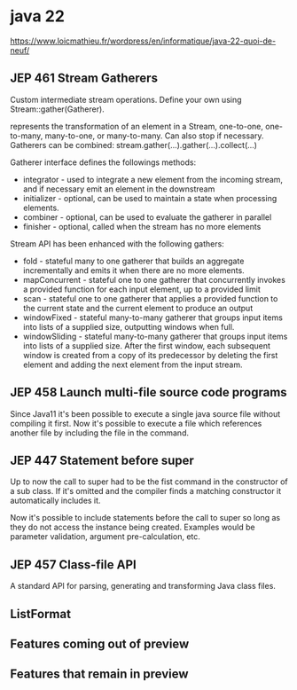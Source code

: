 # java 22

https://www.loicmathieu.fr/wordpress/en/informatique/java-22-quoi-de-neuf/

## JEP 461 Stream Gatherers

Custom intermediate stream operations.
Define your own using Stream::gather(Gatherer).

represents the transformation of an element in a Stream, one-to-one, one-to-many, many-to-one, or many-to-many.
Can also stop if necessary.
Gatherers can be combined: stream.gather(...).gather(...).collect(...)

Gatherer interface defines the followings methods:

* integrator - used to integrate a new element from the incoming stream, and if necessary emit an element in the downstream
* initializer - optional, can be used to maintain a state when processing elements.
* combiner - optional, can be used to evaluate the gatherer in parallel
* finisher - optional, called when the stream has no more elements

Stream API has been enhanced with the following gathers:

* fold - stateful many to one gatherer that builds an aggregate incrementally and emits it when there are no more elements.
* mapConcurrent - stateful one to one gatherer that concurrently invokes a provided function for each input element, up to a provided limit
* scan - stateful one to one gatherer that applies a provided function to the current state and the current element to produce an output
* windowFixed - stateful many-to-many gatherer that groups input items into lists of a supplied size, outputting windows when full.
* windowSliding - stateful many-to-many gatherer that groups input items into lists of a supplied size. After the first window, each subsequent window is created from a copy of its predecessor by deleting the first element and adding the next element from the input stream.

## JEP 458 Launch multi-file source code programs

Since Java11 it's been possible to execute a single java source file without compiling it first.
Now it's possible to execute a file which references another file by including the file in the command.

## JEP 447 Statement before super

Up to now the call to super had to be the fist command in the constructor of a sub class.
If it's omitted and the compiler finds a matching constructor it automatically includes it.

Now it's possible to include statements before the call to super so long as they do not access the instance being created.
Examples would be parameter validation, argument pre-calculation, etc.

## JEP 457 Class-file API

A standard API for parsing, generating and transforming Java class files.

## ListFormat

## Features coming out of preview

## Features that remain in preview
